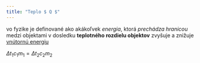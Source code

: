 ```yaml
---
title: "Teplo $ Q $"
---
```


vo fyzike je definované ako akákoľvek *energia*, ktorá *prechádza hranicou* medzi objektami v dosledku **teplotného rozdielu objektov**
zvyšuje a znižuje [vnútornú energiu](fyz/vnútorná%20energia.md)

$\Delta{}t_1c_1m_1 = \Delta{}t_2c_2m_2$